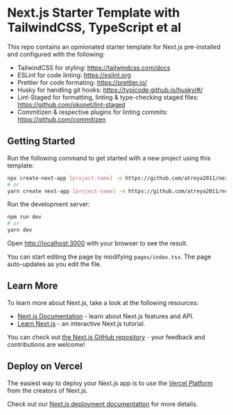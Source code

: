 # Next.js Starter Template with TailwindCSS, TypeScript et al

This repo contains an opinionated starter template for Next.js pre-installed and configured with the following:

* TailwindCSS for styling: <https://tailwindcss.com/docs>
* ESLint for code linting: <https://eslint.org>
* Prettier for code formating: <https://prettier.io/>
* Husky for handling git hooks: <https://typicode.github.io/husky/#/>
* Lint-Staged for formatting, linting & type-checking staged files: <https://github.com/okonet/lint-staged>
* Commitizen & respective plugins for linting commits: <https://github.com/commitizen>

## Getting Started

Run the following command to get started with a new project using this template:

```bash
npx create-next-app [project-name] -e https://github.com/atreya2011/next-tailwind-ts-template
# or
yarn create next-app [project-name] -e https://github.com/atreya2011/next-tailwind-ts-template
```

Run the development server:

```bash
npm run dev
# or
yarn dev
```

Open [http://localhost:3000](http://localhost:3000) with your browser to see the result.

You can start editing the page by modifying `pages/index.tsx`. The page auto-updates as you edit the file.

## Learn More

To learn more about Next.js, take a look at the following resources:

* [Next.js Documentation](https://nextjs.org/docs) - learn about Next.js features and API.
* [Learn Next.js](https://nextjs.org/learn) - an interactive Next.js tutorial.

You can check out [the Next.js GitHub repository](https://github.com/vercel/next.js/) - your feedback and contributions are welcome!

## Deploy on Vercel

The easiest way to deploy your Next.js app is to use the [Vercel Platform](https://vercel.com/import?utm_medium=default-template&filter=next.js&utm_source=create-next-app&utm_campaign=create-next-app-readme) from the creators of Next.js.

Check out our [Next.js deployment documentation](https://nextjs.org/docs/deployment) for more details.

